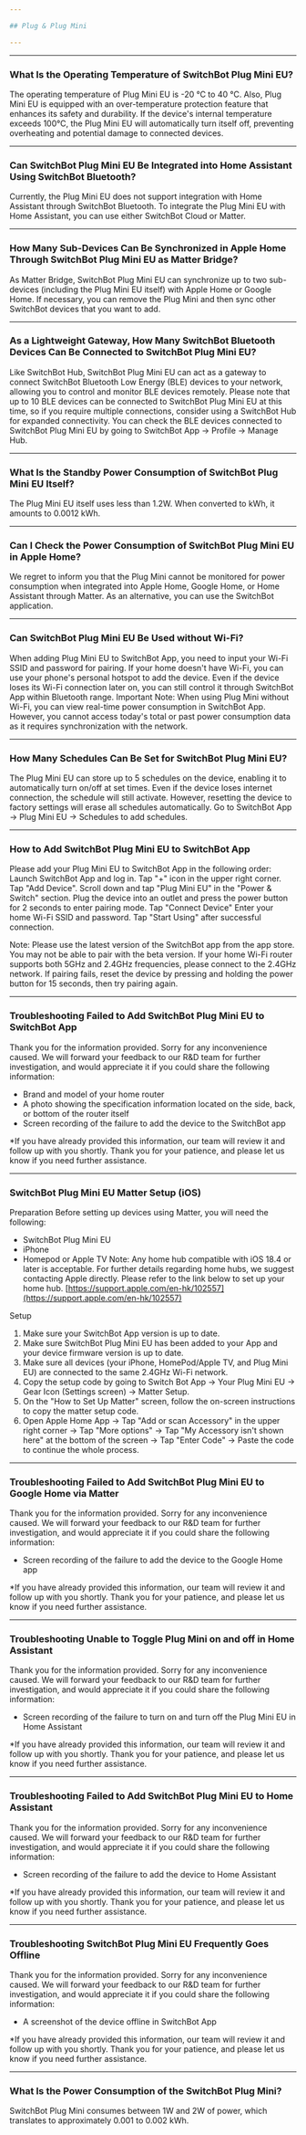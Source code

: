 ```yaml
---

## Plug & Plug Mini

---
```


---
### What Is the Operating Temperature of SwitchBot Plug Mini EU?

The operating temperature of Plug Mini EU is -20 °C to 40 °C. Also, Plug Mini EU is equipped with an over-temperature protection feature that enhances its safety and durability. If the device's internal temperature exceeds 100°C, the Plug Mini EU will automatically turn itself off, preventing overheating and potential damage to connected devices.



---
### Can SwitchBot Plug Mini EU Be Integrated into Home Assistant Using SwitchBot Bluetooth?

Currently, the Plug Mini EU does not support integration with Home Assistant through SwitchBot Bluetooth. To integrate the Plug Mini EU with Home Assistant, you can use either SwitchBot Cloud or Matter.



---
### How Many Sub-Devices Can Be Synchronized in Apple Home Through SwitchBot Plug Mini EU as Matter Bridge?

As Matter Bridge, SwitchBot Plug Mini EU can synchronize up to two sub-devices (including the Plug Mini EU itself) with Apple Home or Google Home. If necessary, you can remove the Plug Mini and then sync other SwitchBot devices that you want to add.


---
### As a Lightweight Gateway, How Many SwitchBot Bluetooth Devices Can Be Connected to SwitchBot Plug Mini EU?

Like SwitchBot Hub, SwitchBot Plug Mini EU can act as a gateway to connect SwitchBot Bluetooth Low Energy (BLE) devices to your network, allowing you to control and monitor BLE devices remotely. 
Please note that up to 10 BLE devices can be connected to SwitchBot Plug Mini EU at this time, so if you require multiple connections, consider using a SwitchBot Hub for expanded connectivity.
You can check the BLE devices connected to SwitchBot Plug Mini EU by going to SwitchBot App -> Profile -> Manage Hub.


---
### What Is the Standby Power Consumption of SwitchBot Plug Mini EU Itself?

The Plug Mini EU itself uses less than 1.2W. When converted to kWh, it amounts to 0.0012 kWh.


---
### Can I Check the Power Consumption of SwitchBot Plug Mini EU in Apple Home?

We regret to inform you that the Plug Mini cannot be monitored for power consumption when integrated into Apple Home, Google Home, or Home Assistant through Matter. As an alternative, you can use the SwitchBot application.


---
### Can SwitchBot Plug Mini EU Be Used without Wi-Fi?

When adding Plug Mini EU to SwitchBot App, you need to input your Wi-Fi SSID and password for pairing. If your home doesn't have Wi-Fi, you can use your phone's personal hotspot to add the device. Even if the device loses its Wi-Fi connection later on, you can still control it through SwitchBot App within Bluetooth range.
Important Note:
When using Plug Mini without Wi-Fi, you can view real-time power consumption in SwitchBot App. However, you cannot access today's total or past power consumption data as it requires synchronization with the network.


---
### How Many Schedules Can Be Set for SwitchBot Plug Mini EU?

The Plug Mini EU can store up to 5 schedules on the device, enabling it to automatically turn on/off at set times. Even if the device loses internet connection, the schedule will still activate. However, resetting the device to factory settings will erase all schedules automatically.
Go to SwitchBot App -> Plug Mini EU -> Schedules to add schedules.


---
### How to Add SwitchBot Plug Mini EU to SwitchBot App

Please add your Plug Mini EU to SwitchBot App in the following order:
Launch SwitchBot App and log in.
Tap "+" icon in the upper right corner.
Tap "Add Device".
Scroll down and tap "Plug Mini EU" in the "Power & Switch" section.
Plug the device into an outlet and press the power button for 2 seconds to enter pairing mode.
Tap "Connect Device"
Enter your home Wi-Fi SSID and password.
Tap "Start Using" after successful connection.

Note:
Please use the latest version of the SwitchBot app from the app store. You may not be able to pair with the beta version.
If your home Wi-Fi router supports both 5GHz and 2.4GHz frequencies, please connect to the 2.4GHz network. 
If pairing fails, reset the device by pressing and holding the power button for 15 seconds, then try pairing again.


---
### Troubleshooting Failed to Add SwitchBot Plug Mini EU to SwitchBot App

Thank you for the information provided.
Sorry for any inconvenience caused.
We will forward your feedback to our R&D team for further investigation, and would appreciate it if you could share the following information:
- Brand and model of your home router  
- A photo showing the specification information located on the side, back, or bottom of the router itself  
- Screen recording of the failure to add the device to the SwitchBot app 

*If you have already provided this information, our team will review it and follow up with you shortly. Thank you for your patience, and please let us know if you need further assistance.


---
### SwitchBot Plug Mini EU Matter Setup (iOS)

Preparation
Before setting up devices using Matter, you will need the following:
- SwitchBot Plug Mini EU
- iPhone
- Homepod or Apple TV
Note: Any home hub compatible with iOS 18.4 or later is acceptable. For further details regarding
home hubs, we suggest contacting Apple directly. Please refer to the link below to set up your home hub.
[https://support.apple.com/en-hk/102557](https://support.apple.com/en-hk/102557)

Setup
1. Make sure your SwitchBot App version is up to date.
2. Make sure SwitchBot Plug Mini EU has been added to your App and your device firmware version is up to date.
3. Make sure all devices (your iPhone, HomePod/Apple TV, and Plug Mini EU) are connected to the same 2.4GHz Wi-Fi network.
4. Copy the setup code by going to Switch Bot App -> Your Plug Mini EU -> Gear Icon (Settings screen) -> Matter Setup.
5. On the "How to Set Up Matter" screen, follow the on-screen instructions to copy the matter setup code.
6. Open Apple Home App -> Tap "Add or scan Accessory" in the upper right corner -> Tap "More options" -> Tap "My Accessory isn't shown here" at the bottom of the screen -> Tap "Enter Code" -> Paste the code to continue the whole process.


---
### Troubleshooting Failed to Add SwitchBot Plug Mini EU to Google Home via Matter

Thank you for the information provided.
Sorry for any inconvenience caused.
We will forward your feedback to our R&D team for further investigation, and would appreciate it if you could share the following information:
- Screen recording of the failure to add the device to the Google Home app 

*If you have already provided this information, our team will review it and follow up with you shortly. Thank you for your patience, and please let us know if you need further assistance.


---
### Troubleshooting Unable to Toggle Plug Mini on and off in Home Assistant

Thank you for the information provided.
Sorry for any inconvenience caused.
We will forward your feedback to our R&D team for further investigation, and would appreciate it if you could share the following information:
- Screen recording of the failure to turn on and turn off the Plug Mini EU in Home Assistant

*If you have already provided this information, our team will review it and follow up with you shortly. Thank you for your patience, and please let us know if you need further assistance.


---
### Troubleshooting Failed to Add SwitchBot Plug Mini EU to Home Assistant

Thank you for the information provided.
Sorry for any inconvenience caused.
We will forward your feedback to our R&D team for further investigation, and would appreciate it if you could share the following information:
- Screen recording of the failure to add the device to Home Assistant

*If you have already provided this information, our team will review it and follow up with you shortly. Thank you for your patience, and please let us know if you need further assistance.


---
### Troubleshooting SwitchBot Plug Mini EU Frequently Goes Offline

Thank you for the information provided.
Sorry for any inconvenience caused.
We will forward your feedback to our R&D team for further investigation, and would appreciate it if you could share the following information:
- A screenshot of the device offline in SwitchBot App

*If you have already provided this information, our team will review it and follow up with you shortly. Thank you for your patience, and please let us know if you need further assistance.


---
### What Is the Power Consumption of the SwitchBot Plug Mini?

SwitchBot Plug Mini consumes between 1W and 2W of power, which translates to approximately 0.001 to 0.002 kWh.















